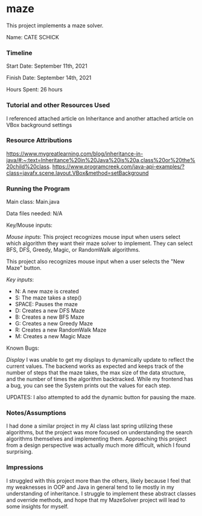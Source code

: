 maze
====

This project implements a maze solver.

Name: CATE SCHICK

### Timeline

Start Date: September 11th, 2021

Finish Date: September 14th, 2021

Hours Spent: 26 hours


### Tutorial and other Resources Used
I referenced attached article on Inheritance and another
attached article on VBox background settings

### Resource Attributions
https://www.mygreatlearning.com/blog/inheritance-in-java/#:~:text=Inheritance%20in%20Java%20is%20a,class%20or%20the%20child%20class.
https://www.programcreek.com/java-api-examples/?class=javafx.scene.layout.VBox&method=setBackground

### Running the Program

Main class: Main.java

Data files needed: N/A

Key/Mouse inputs: 

*Mouse inputs*:
This project recognizes mouse input when users select which algorithm they want their maze solver
to implement. They can select BFS, DFS, Greedy, Magic, or RandomWalk algorithms.

This project also recognizes mouse input when a user selects the "New Maze" button.

*Key inputs*:
* N: A new maze is created
* S: The maze takes a step()
* SPACE: Pauses the maze
* D: Creates a new DFS Maze
* B: Creates a new BFS Maze
* G: Creates a new Greedy Maze
* R: Creates a new RandomWalk Maze
* M: Creates a new Magic Maze

Known Bugs:

*Display*
I was unable to get my displays to dynamically update to reflect the current values. 
The backend works as expected and keeps track of the number of steps that the maze takes, 
the max size of the data structure, and the number of times the algorithm backtracked. While my frontend
has a bug, you can see the System prints out the values for each step.

UPDATES: I also attempted to add the dynamic button for pausing the maze. 

### Notes/Assumptions

I had done a similar project in my AI class last spring utilizing these algorithms, but 
the project was more focused on understanding the search algorithms themselves and implementing them. Approaching this project
from a design perspective was actually much more difficult, which I found surprising.

### Impressions

I struggled with this project more than the others, likely because I feel that my weaknesses in OOP and Java in general
tend to lie mostly in my understanding of inheritance. I struggle to implement these abstract classes and override methods,
and hope that my MazeSolver project will lead to some insights for myself. 
